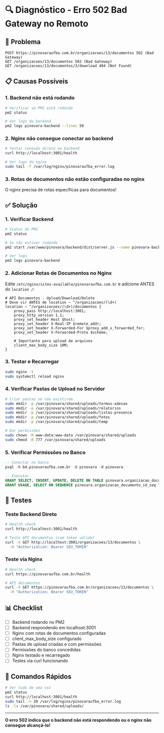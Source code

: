 # 🔍 Diagnóstico - Erro 502 Bad Gateway no Remoto

## 🚨 Problema

```
POST https://pinovaraufba.com.br/organizacoes/13/documentos 502 (Bad Gateway)
GET /organizacoes/13/documentos 502 (Bad Gateway)
GET /organizacoes/13/documentos/3/download 404 (Not Found)
```

## 📋 Causas Possíveis

### 1. Backend não está rodando
```bash
# Verificar se PM2 está rodando
pm2 status

# Ver logs do backend
pm2 logs pinovara-backend --lines 50
```

### 2. Nginx não consegue conectar ao backend
```bash
# Testar conexão direta ao backend
curl http://localhost:3001/health

# Ver logs do nginx
sudo tail -f /var/log/nginx/pinovaraufba_error.log
```

### 3. Rotas de documentos não estão configuradas no nginx
O nginx precisa de rotas específicas para documentos!

## ✅ Solução

### 1. Verificar Backend
```bash
# Status do PM2
pm2 status

# Se não estiver rodando
pm2 start /var/www/pinovara/backend/dist/server.js --name pinovara-backend

# Ver logs
pm2 logs pinovara-backend
```

### 2. Adicionar Rotas de Documentos no Nginx

Edite `/etc/nginx/sites-available/pinovaraufba.com.br` e adicione ANTES do `location /`:

```nginx
# API Documentos - Upload/Download/Delete
# Deve vir ANTES de location ~ ^/organizacoes/(\d+)
location ~ ^/organizacoes/(\d+)/documentos {
    proxy_pass http://localhost:3001;
    proxy_http_version 1.1;
    proxy_set_header Host $host;
    proxy_set_header X-Real-IP $remote_addr;
    proxy_set_header X-Forwarded-For $proxy_add_x_forwarded_for;
    proxy_set_header X-Forwarded-Proto $scheme;
    
    # Importante para upload de arquivos
    client_max_body_size 10M;
}
```

### 3. Testar e Recarregar
```bash
sudo nginx -t
sudo systemctl reload nginx
```

### 4. Verificar Pastas de Upload no Servidor
```bash
# Criar pastas se não existirem
sudo mkdir -p /var/pinovara/shared/uploads/termos-adesao
sudo mkdir -p /var/pinovara/shared/uploads/relatorios
sudo mkdir -p /var/pinovara/shared/uploads/listas-presenca
sudo mkdir -p /var/pinovara/shared/uploads/fotos
sudo mkdir -p /var/pinovara/shared/uploads/temp

# Dar permissões
sudo chown -R www-data:www-data /var/pinovara/shared/uploads
sudo chmod -R 777 /var/pinovara/shared/uploads
```

### 5. Verificar Permissões no Banco
```sql
-- Conectar no banco
psql -h bd.pinovaraufba.com.br -U pinovara -d pinovara

-- Executar
GRANT SELECT, INSERT, UPDATE, DELETE ON TABLE pinovara.organizacao_documento TO pinovara;
GRANT USAGE, SELECT ON SEQUENCE pinovara.organizacao_documento_id_seq TO pinovara;
```

## 🧪 Testes

### Teste Backend Direto
```bash
# Health check
curl http://localhost:3001/health

# Teste API documentos (com token válido)
curl -X GET http://localhost:3001/organizacoes/13/documentos \
  -H "Authorization: Bearer SEU_TOKEN"
```

### Teste via Nginx
```bash
# Health check
curl https://pinovaraufba.com.br/health

# API documentos
curl -X GET https://pinovaraufba.com.br/organizacoes/13/documentos \
  -H "Authorization: Bearer SEU_TOKEN"
```

## 📊 Checklist

- [ ] Backend rodando no PM2
- [ ] Backend respondendo em localhost:3001
- [ ] Nginx com rotas de documentos configuradas
- [ ] client_max_body_size configurado
- [ ] Pastas de upload criadas e com permissões
- [ ] Permissões do banco concedidas
- [ ] Nginx testado e recarregado
- [ ] Testes via curl funcionando

## 🔧 Comandos Rápidos

```bash
# Ver tudo de uma vez
pm2 status
curl http://localhost:3001/health
sudo tail -n 20 /var/log/nginx/pinovaraufba_error.log
ls -la /var/pinovara/shared/uploads/
```

---

**O erro 502 indica que o backend não está respondendo ou o nginx não consegue alcançá-lo!**

